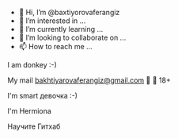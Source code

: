 - 👋 Hi, I’m @baxtiyorovaferangiz
- 👀 I’m interested in ...
- 🌱 I’m currently learning ...
- 💞️ I’m looking to collaborate on ...
- 📫 How to reach me ...

I am donkey :-)

My mail bakhtiyarovaferangiz@gmail.com 📧 🚱 18+
 
I'm smart девочка :-) 

I'm Hermiona

Научите  Гитхаб
